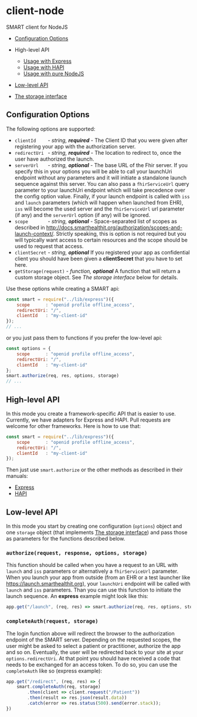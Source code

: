 # client-node
SMART client for NodeJS

- [Configuration Options](#configuration-options)
- High-level API
    - [Usage with Express](https://github.com/smart-on-fhir/client-node/blob/master/docs/express.md#using-the-smart-client-with-express)
    - [Usage with HAPI](https://github.com/smart-on-fhir/client-node/blob/master/docs/express.md#using-the-smart-client-with-express)
    - [Usage with pure NodeJS](https://github.com/smart-on-fhir/client-node/blob/master/docs/express.md#using-the-smart-client-with-express)

- [Low-level API](#low-level-api)
- [The storage interface](docs/storage.md)


## Configuration Options
The following options are supported:
- `clientId    ` - *string, **required*** - The Client ID that you were given after registering your app with the authorization server.
- `redirectUri ` - *string, **required*** - The location to redirect to, once the user have authorized the launch.
- `serverUrl   ` - *string, **optional*** - The base URL of the Fhir server. If you specify this in your options you will be able to call your launchUri endpoint without any parameters and it will initiate a standalone launch sequence against this server. You can also pass a `fhirServiceUrl` query parameter to your launchUri endpoint which will take precedence over the config option value. Finally, if your launch endpoint is called with `iss` and `launch` parameters (which will happen when launched from EHR), `iss` will become the used server and the `fhirServiceUrl` url parameter (if any) and the `serverUrl` option (if any) will be ignored.
- `scope       ` - *string, **optional*** - Space-separated list of scopes as described in http://docs.smarthealthit.org/authorization/scopes-and-launch-context/. Strictly speaking, this is option is not required but you will typically want access to certain resources and the scope should be used to request that access.
- `clientSecret` - *string, **optional*** If you registered your app as confidential client you should have been given a **clientSecret** that you have to set here.
- `getStorage(request)` - *function, **optional*** A function that will return a custom storage object. See *The storage interface* below for details.

Use these options while creating a SMART api:
```js
const smart = require("../lib/express")({
    scope      : "openid profile offline_access",
    redirectUri: "/",
    clientId   : "my-client-id"
});
// ...
```
or you just pass them to functions if you prefer the low-level api:
```js
const options = {
    scope      : "openid profile offline_access",
    redirectUri: "/",
    clientId   : "my-client-id"
};
smart.authorize(req, res, options, storage)
// ...
```
## High-level API
In this mode you create a framework-specific API that is easier to use. Currently,
we have adapters for Express and HAPI. Pull requests are welcome for other frameworks.
Here is how to use that:
```js
const smart = require("../lib/express")({
    scope      : "openid profile offline_access",
    redirectUri: "/",
    clientId   : "my-client-id"
});
```
Then just use `smart.authorize` or the other methods as described in their manuals:
- [Express](https://github.com/smart-on-fhir/client-node/blob/master/docs/express.md#using-the-smart-client-with-express)
- [HAPI](https://github.com/smart-on-fhir/client-node/blob/master/docs/express.md#using-the-smart-client-with-express)


## Low-level API

In this mode you start by creating one configuration (`options`) object and one
`storage` object (that implements [The storage interface](docs/storage.md))
and pass those as parameters for the functions described below.

### `authorize(request, response, options, storage)`
This function should be called when you have a request to an URL with
`launch` and `iss` parameters or alternatively a `fhirServiceUrl` parameter.
When you launch your app from outside (from an EHR or a test launcher like
https://launch.smarthealthit.org), your `launchUri` endpoint will be called
with `launch` and `iss` parameters. Than you can use this function to initiate
the launch sequence. An **express** example might look like this:
```js
app.get("/launch", (req, res) => smart.authorize(req, res, options, storage));
```


### `completeAuth(request, storage)`
The login function above will redirect the browser to the authorization endpoint
of the SMART server. Depending on the requested scopes, the user might be asked
to select a patient or practitioner, authorize the app and so on. Eventually, the
user will be redirected back to your site at your `options.redirectUri`. At that
point you should have received a code that needs to be exchanged for an access
token. To do so, you can use the `completeAuth` like so (express example):
```js
app.get("/redirect", (req, res) => {
    smart.completeAuth(req, storage)
        .then(client => client.request("/Patient"))
        .then(result => res.json(result.data))
        .catch(error => res.status(500).send(error.stack));
})
```


